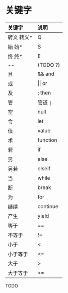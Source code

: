 # 关键字

| 关键字      | 说明      |
| :---------- | :-------- |
| 转义 转义\* | Q         |
| 始 始\*     | S         |
| 终 终\*     | E         |
| --          | (TODO ?)  |
| 且          | && and    |
| 或          | \|\| or   |
| 及          | ; then    |
| 管          | 管道 `\|` |
| 空          | null      |
| 令          | let       |
| 值          | value     |
| 术          | function  |
| 若          | if        |
| 另          | else      |
| 另若        | elseif    |
| 当          | while     |
| 断          | break     |
| 为          | for       |
| 继续        | continue  |
| 产生        | yield     |
| 等于        | ==        |
| 不等于      | !=        |
| 小于        | <         |
| 小于等于    | <=        |
| 大于        | >         |
| 大于等于    | >=        |

TODO
